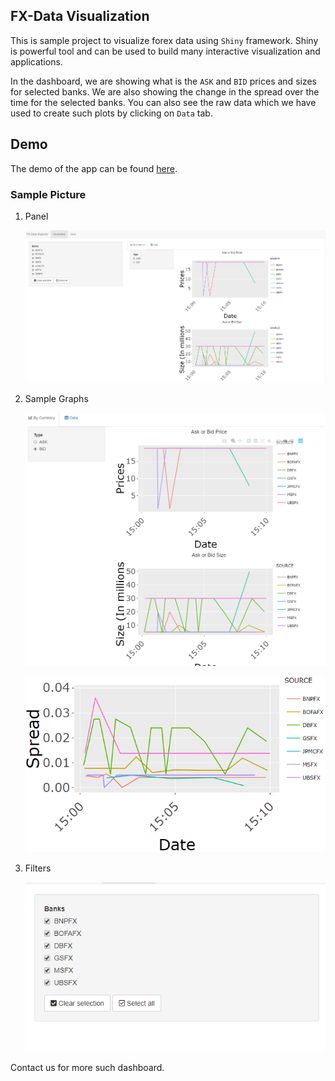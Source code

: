 ## FX-Data Visualization

This is sample project to visualize forex data using `Shiny` framework. Shiny is powerful tool and can be used to build many interactive visualization and applications. 


In the dashboard, we are showing what is the `ASK` and `BID` prices and sizes for selected banks. We are also showing the change in the spread over the time for the selected banks. You can also see the raw data which we have used to create such plots by clicking on `Data` tab.  

## Demo
The demo of the app can be found [here](https://pirimiddemo.shinyapps.io/fx_spread/).

### Sample Picture

1. Panel

    ![Panel](/resources/panel.PNG)

2. Sample Graphs

    ![Graphs Sample](/resources/sample_graphs.PNG)

    ![Spread](/resources/spread.PNG)

3. Filters

    ![Filters](/resources/filters.PNG)


Contact us for more such dashboard. 